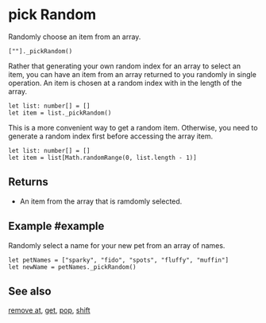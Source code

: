 # pick Random

Randomly choose an item from an array.

```sig
[""]._pickRandom()
```

Rather that generating your own random index for an array to select an item, you can have an item from an array returned to you randomly in single operation. An item is chosen at a random index with in the length of the array.

```block
let list: number[] = []
let item = list._pickRandom()
```

This is a more convenient way to get a random item. Otherwise, you need to generate a random index first before accessing the array item.


```block
let list: number[] = []
let item = list[Math.randomRange(0, list.length - 1)]
```

## Returns

* An item from the array that is ramdomly selected.

## Example #example

Randomly select a name for your new pet from an array of names.

```blocks
let petNames = ["sparky", "fido", "spots", "fluffy", "muffin"]
let newName = petNames._pickRandom()
```

## See also

[remove at](/reference/arrays/remove-at), [get](/reference/arrays/get),
[pop](/reference/arrays/pop), [shift](/reference/arrays/shift)